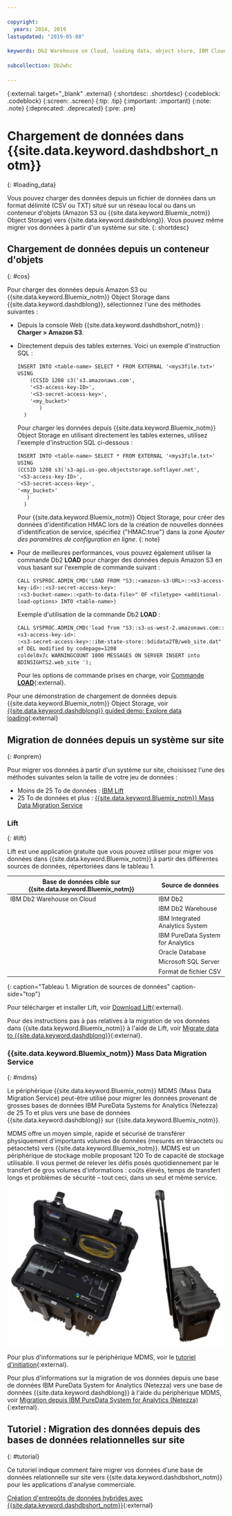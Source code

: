 ```yaml
---

copyright:
  years: 2014, 2019
lastupdated: "2019-05-08"

keywords: Db2 Warehouse on Cloud, loading data, object store, IBM Cloud Object Storage, Amazon S3, LOAD command, Mass Data Migration Service (MDMS), migration, Lift

subcollection: Db2whc

---
```


<!-- Attribute definitions --> 
{:external: target="_blank" .external}
{:shortdesc: .shortdesc}
{:codeblock: .codeblock}
{:screen: .screen}
{:tip: .tip}
{:important: .important}
{:note: .note}
{:deprecated: .deprecated}
{:pre: .pre}

# Chargement de données dans {{site.data.keyword.dashdbshort_notm}}
{: #loading_data}

Vous pouvez charger des données depuis un fichier de données dans un format délimité (CSV ou TXT) situé sur un réseau local ou dans un conteneur d'objets (Amazon S3 ou {{site.data.keyword.Bluemix_notm}} Object Storage) vers {{site.data.keyword.dashdblong}}. Vous pouvez même migrer vos données à partir d'un système sur site.
{: shortdesc}

## Chargement de données depuis un conteneur d'objets
{: #cos}

Pour charger des données depuis Amazon S3 ou {{site.data.keyword.Bluemix_notm}} Object Storage dans {{site.data.keyword.dashdblong}}, sélectionnez l'une des méthodes suivantes :
* Depuis la console Web {{site.data.keyword.dashdbshort_notm}} : **Charger > Amazon S3**. 
* Directement depuis des tables externes. Voici un exemple d'instruction SQL :

    ```
    INSERT INTO <table-name> SELECT * FROM EXTERNAL '<mys3file.txt>' USING
        (CCSID 1208 s3('s3.amazonaws.com',
        '<S3-access-key-ID>',
        '<S3-secret-access-key>',
        '<my_bucket>'
           )
      )      
    ```

  Pour charger les données depuis {{site.data.keyword.Bluemix_notm}} Object Storage en utilisant directement les tables externes, utilisez l'exemple d'instruction SQL ci-dessous :

  ```
  INSERT INTO <table-name> SELECT * FROM EXTERNAL '<mys3file.txt>' USING
  (CCSID 1208 s3('s3-api.us-geo.objectstorage.softlayer.net', 
  '<S3-access-key-ID>',
  '<S3-secret-access-key>', 
  '<my_bucket>'
     )
    )      
  ```

  Pour {{site.data.keyword.Bluemix_notm}} Object Storage, pour créer des données d'identification HMAC lors de la création de nouvelles données d'identification de service, spécifiez {"HMAC:true"} dans la zone *Ajouter des paramètres de configuration en ligne*.
  {: note}

* Pour de meilleures performances, vous pouvez également utiliser la commande Db2 **LOAD** pour charger des données depuis Amazon S3 en vous basant sur l'exemple de commande suivant :

  ```
  CALL SYSPROC.ADMIN_CMD('LOAD FROM "S3::<amazon-s3-URL>::<s3-access-key-id>::<s3-secret-access-key>:
  :<s3-bucket-name>::<path-to-data-file>" OF <filetype> <additional-load-options> INTO <table-name>)
  ```

  Exemple d'utilisation de la commande Db2 **LOAD** :

  ```
  CALL SYSPROC.ADMIN_CMD('load from "S3::s3-us-west-2.amazonaws.com::<s3-access-key-id>:
  :<s3-secret-access-key>::ibm-state-store::bdidata2TB/web_site.dat" of DEL modified by codepage=1208 
  coldel0x7c WARNINGCOUNT 1000 MESSAGES ON SERVER INSERT into BDINSIGHTS2.web_site ');
  ```

  Pour les options de commande prises en charge, voir [Commande **LOAD**](https://www.ibm.com/support/knowledgecenter/en/SSEPGG_11.1.0/com.ibm.db2.luw.admin.cmd.doc/doc/r0008305.html){:external}. 

Pour une démonstration de chargement de données depuis {{site.data.keyword.Bluemix_notm}} Object Storage, voir [{{site.data.keyword.dashdblong}} guided demo: Explore data loading](https://www.ibm.com/cloud/garage/demo/try-db2-warehouse-cloud){:external}

## Migration de données depuis un système sur site
{: #onprem}

Pour migrer vos données à partir d'un système sur site, choisissez l'une des méthodes suivantes selon la taille de votre jeu de données :
* Moins de 25 To de données : [IBM Lift](#lift)
* 25 To de données et plus : [{{site.data.keyword.Bluemix_notm}} Mass Data Migration Service](#mdms)

### Lift
{: #lift}

Lift est une application gratuite que vous pouvez utiliser pour migrer vos données dans {{site.data.keyword.Bluemix_notm}} à partir des différentes sources de données, répertoriées dans le tableau 1. 

| Base de données cible sur {{site.data.keyword.Bluemix_notm}} | Source de données |
|------------------------------|-------------|
| IBM Db2 Warehouse on Cloud   | IBM Db2 |
|                              | IBM Db2 Warehouse |
|                              | IBM Integrated Analytics System |
|                              | IBM PureData System for Analytics |
|                              | Oracle Database |
|                              | Microsoft SQL Server |
|                              | Format de fichier CSV |
{: caption="Tableau 1. Migration de sources de données" caption-side="top"}

Pour télécharger et installer Lift, voir [Download Lift](https://www.lift-cli.cloud.ibm.com/#download){:external}.

Pour des instructions pas à pas relatives à la migration de vos données dans {{site.data.keyword.Bluemix_notm}} à l'aide de Lift, voir [Migrate data to {{site.data.keyword.dashdblong}}](https://www.lift-cli.cloud.ibm.com/#docs){:external}.

### {{site.data.keyword.Bluemix_notm}} Mass Data Migration Service
{: #mdms}

Le périphérique {{site.data.keyword.Bluemix_notm}} MDMS (Mass Data Migration Service) peut-être utilisé pour migrer les données provenant de grosses bases de données IBM PureData Systems for Analytics (Netezza) de 25 To et plus vers une base de données {{site.data.keyword.dashdblong}} sur {{site.data.keyword.Bluemix_notm}}.

MDMS offre un moyen simple, rapide et sécurisé de transférer physiquement d'importants volumes de données (mesurés en téraoctets ou pétaoctets) vers {{site.data.keyword.Bluemix_notm}}. MDMS est un périphérique de stockage mobile proposant 120 To de capacité de stockage utilisable. Il vous permet de relever les défis posés quotidiennement par le transfert de gros volumes d'informations : coûts élevés, temps de transfert longs et problèmes de sécurité – tout ceci, dans un seul et même service.

![Vue du périphérique Mass Data Migration Service](images/mdms.svg)

Pour plus d'informations sur le périphérique MDMS, voir le [tutoriel d'initiation](/docs/infrastructure/mass-data-migration?topic=mass-data-migration-getting-started-tutorial#getting-started-with-ibm-cloud-mass-data-migration){:external}.

Pour plus d'informations sur la migration de vos données depuis une base de données IBM PureData System for Analytics (Netezza) vers une base de données {{site.data.keyword.dashdblong}} à l'aide du périphérique MDMS, voir [Migration depuis IBM PureData System for Analytics (Netezza)](/docs/services/Db2whc/connecting?topic=Db2whc-pda#pda){:external}.

## Tutoriel : Migration des données depuis des bases de données relationnelles sur site
{: #tutorial}

Ce tutoriel indique comment faire migrer vos données d'une base de données relationnelle sur site vers {{site.data.keyword.dashdbshort_notm}} pour les applications d'analyse commerciale. 

[Création d'entrepôts de données hybrides avec {{site.data.keyword.dashdbshort_notm}}](https://www.ibm.com/cloud/garage/tutorials/ibm-db2-warehouse-on-cloud/hybrid-data-warehousing-with-db-2-warehouse-on-cloud){:external}

